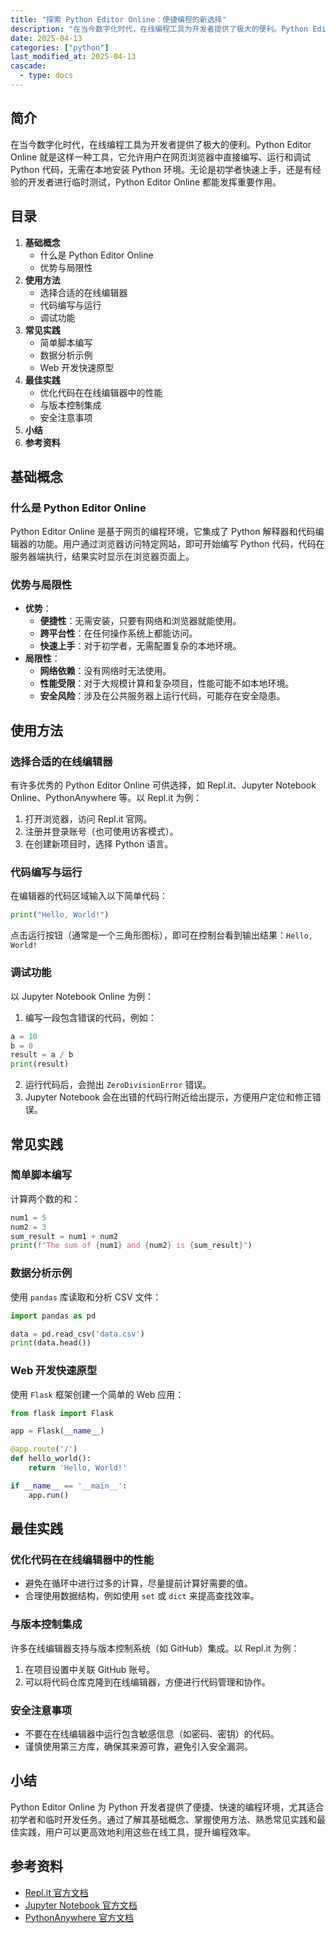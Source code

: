 ```yaml
---
title: "探索 Python Editor Online：便捷编程的新选择"
description: "在当今数字化时代，在线编程工具为开发者提供了极大的便利。Python Editor Online 就是这样一种工具，它允许用户在网页浏览器中直接编写、运行和调试 Python 代码，无需在本地安装 Python 环境。无论是初学者快速上手，还是有经验的开发者进行临时测试，Python Editor Online 都能发挥重要作用。"
date: 2025-04-13
categories: ["python"]
last_modified_at: 2025-04-13
cascade:
  - type: docs
---
```



## 简介
在当今数字化时代，在线编程工具为开发者提供了极大的便利。Python Editor Online 就是这样一种工具，它允许用户在网页浏览器中直接编写、运行和调试 Python 代码，无需在本地安装 Python 环境。无论是初学者快速上手，还是有经验的开发者进行临时测试，Python Editor Online 都能发挥重要作用。

<!-- more -->
## 目录
1. **基础概念**
    - 什么是 Python Editor Online
    - 优势与局限性
2. **使用方法**
    - 选择合适的在线编辑器
    - 代码编写与运行
    - 调试功能
3. **常见实践**
    - 简单脚本编写
    - 数据分析示例
    - Web 开发快速原型
4. **最佳实践**
    - 优化代码在在线编辑器中的性能
    - 与版本控制集成
    - 安全注意事项
5. **小结**
6. **参考资料**

## 基础概念
### 什么是 Python Editor Online
Python Editor Online 是基于网页的编程环境，它集成了 Python 解释器和代码编辑器的功能。用户通过浏览器访问特定网站，即可开始编写 Python 代码，代码在服务器端执行，结果实时显示在浏览器页面上。

### 优势与局限性
- **优势**：
    - **便捷性**：无需安装，只要有网络和浏览器就能使用。
    - **跨平台性**：在任何操作系统上都能访问。
    - **快速上手**：对于初学者，无需配置复杂的本地环境。
- **局限性**：
    - **网络依赖**：没有网络时无法使用。
    - **性能受限**：对于大规模计算和复杂项目，性能可能不如本地环境。
    - **安全风险**：涉及在公共服务器上运行代码，可能存在安全隐患。

## 使用方法
### 选择合适的在线编辑器
有许多优秀的 Python Editor Online 可供选择，如 Repl.it、Jupyter Notebook Online、PythonAnywhere 等。以 Repl.it 为例：
1. 打开浏览器，访问 Repl.it 官网。
2. 注册并登录账号（也可使用访客模式）。
3. 在创建新项目时，选择 Python 语言。

### 代码编写与运行
在编辑器的代码区域输入以下简单代码：
```python
print("Hello, World!")
```
点击运行按钮（通常是一个三角形图标），即可在控制台看到输出结果：`Hello, World!`

### 调试功能
以 Jupyter Notebook Online 为例：
1. 编写一段包含错误的代码，例如：
```python
a = 10
b = 0
result = a / b
print(result)
```
2. 运行代码后，会抛出 `ZeroDivisionError` 错误。
3. Jupyter Notebook 会在出错的代码行附近给出提示，方便用户定位和修正错误。

## 常见实践
### 简单脚本编写
计算两个数的和：
```python
num1 = 5
num2 = 3
sum_result = num1 + num2
print(f"The sum of {num1} and {num2} is {sum_result}")
```

### 数据分析示例
使用 `pandas` 库读取和分析 CSV 文件：
```python
import pandas as pd

data = pd.read_csv('data.csv')
print(data.head())
```

### Web 开发快速原型
使用 `Flask` 框架创建一个简单的 Web 应用：
```python
from flask import Flask

app = Flask(__name__)

@app.route('/')
def hello_world():
    return 'Hello, World!'

if __name__ == '__main__':
    app.run()
```

## 最佳实践
### 优化代码在在线编辑器中的性能
- 避免在循环中进行过多的计算，尽量提前计算好需要的值。
- 合理使用数据结构，例如使用 `set` 或 `dict` 来提高查找效率。

### 与版本控制集成
许多在线编辑器支持与版本控制系统（如 GitHub）集成。以 Repl.it 为例：
1. 在项目设置中关联 GitHub 账号。
2. 可以将代码仓库克隆到在线编辑器，方便进行代码管理和协作。

### 安全注意事项
- 不要在在线编辑器中运行包含敏感信息（如密码、密钥）的代码。
- 谨慎使用第三方库，确保其来源可靠，避免引入安全漏洞。

## 小结
Python Editor Online 为 Python 开发者提供了便捷、快速的编程环境，尤其适合初学者和临时开发任务。通过了解其基础概念、掌握使用方法、熟悉常见实践和最佳实践，用户可以更高效地利用这些在线工具，提升编程效率。

## 参考资料
- [Repl.it 官方文档](https://repl.it/docs)
- [Jupyter Notebook 官方文档](https://jupyter.org/documentation)
- [PythonAnywhere 官方文档](https://www.pythonanywhere.com/docs/)